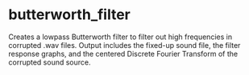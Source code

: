 # butterworth_filter
Creates a lowpass Butterworth filter to filter out high frequencies in corrupted .wav files.  Output includes the fixed-up sound file, the filter response graphs, and the centered Discrete Fourier Transform of the corrupted sound source.
